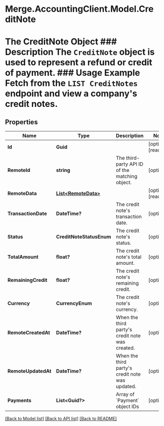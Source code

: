 # Merge.AccountingClient.Model.CreditNote
# The CreditNote Object ### Description The `CreditNote` object is used to represent a refund or credit of payment.  ### Usage Example Fetch from the `LIST CreditNotes` endpoint and view a company's credit notes.

## Properties

Name | Type | Description | Notes
------------ | ------------- | ------------- | -------------
**Id** | **Guid** |  | [optional] [readonly] 
**RemoteId** | **string** | The third-party API ID of the matching object. | [optional] 
**RemoteData** | [**List&lt;RemoteData&gt;**](RemoteData.md) |  | [optional] [readonly] 
**TransactionDate** | **DateTime?** | The credit note&#39;s transaction date. | [optional] 
**Status** | **CreditNoteStatusEnum** | The credit note&#39;s status. | [optional] 
**TotalAmount** | **float?** | The credit note&#39;s total amount. | [optional] 
**RemainingCredit** | **float?** | The credit note&#39;s remaining credit. | [optional] 
**Currency** | **CurrencyEnum** | The credit note&#39;s currency. | [optional] 
**RemoteCreatedAt** | **DateTime?** | When the third party&#39;s credit note was created. | [optional] 
**RemoteUpdatedAt** | **DateTime?** | When the third party&#39;s credit note was updated. | [optional] 
**Payments** | **List&lt;Guid?&gt;** | Array of &#x60;Payment&#x60; object IDs | [optional] 

[[Back to Model list]](../README.md#documentation-for-models) [[Back to API list]](../README.md#documentation-for-api-endpoints) [[Back to README]](../README.md)

